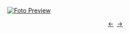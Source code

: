 [![Foto Preview](preview/n580.avif)](https://20essentials.github.io/project-000-580)

<div align="center" style="display: flex; justify-content: center;">
  <a  href="https://github.com/20essentials/project-000-579" target="_blank">&#8592;</a>
  &nbsp;&nbsp;
  <a  href="https://github.com/20essentials/project-000-581" target="_blank">&#8594;</a>
</div>
